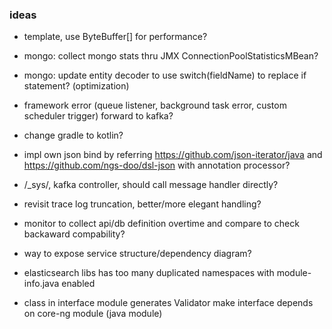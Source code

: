### ideas
* template, use ByteBuffer[] for performance?
* mongo: collect mongo stats thru JMX ConnectionPoolStatisticsMBean?
* mongo: update entity decoder to use switch(fieldName) to replace if statement? (optimization)
* framework error (queue listener, background task error, custom scheduler trigger) forward to kafka?

* change gradle to kotlin?
* impl own json bind by referring https://github.com/json-iterator/java and https://github.com/ngs-doo/dsl-json with annotation processor?

* /_sys/, kafka controller, should call message handler directly?
* revisit trace log truncation, better/more elegant handling?
* monitor to collect api/db definition overtime and compare to check backaward compability?
* way to expose service structure/dependency diagram? 

* elasticsearch libs has too many duplicated namespaces with module-info.java enabled
* class in interface module generates Validator make interface depends on core-ng module (java module)
